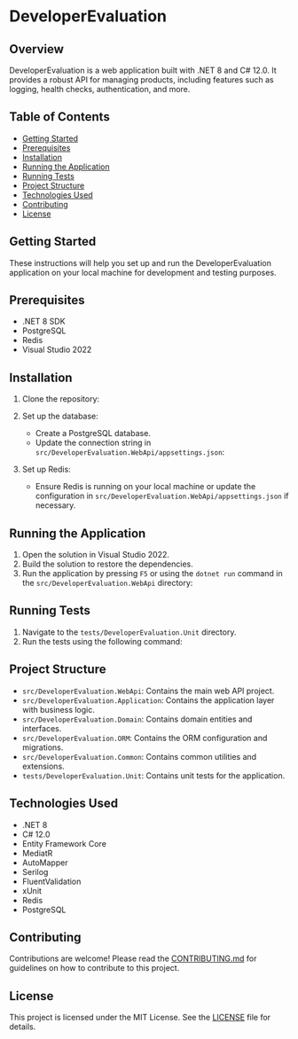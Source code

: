 # DeveloperEvaluation

## Overview

DeveloperEvaluation is a web application built with .NET 8 and C# 12.0. It provides a robust API for managing products, including features such as logging, health checks, authentication, and more.

## Table of Contents

- [Getting Started](#getting-started)
- [Prerequisites](#prerequisites)
- [Installation](#installation)
- [Running the Application](#running-the-application)
- [Running Tests](#running-tests)
- [Project Structure](#project-structure)
- [Technologies Used](#technologies-used)
- [Contributing](#contributing)
- [License](#license)

## Getting Started

These instructions will help you set up and run the DeveloperEvaluation application on your local machine for development and testing purposes.

## Prerequisites

- .NET 8 SDK
- PostgreSQL
- Redis
- Visual Studio 2022

## Installation

1. Clone the repository:


2. Set up the database:
    - Create a PostgreSQL database.
    - Update the connection string in `src/DeveloperEvaluation.WebApi/appsettings.json`:
      

3. Set up Redis:
    - Ensure Redis is running on your local machine or update the configuration in `src/DeveloperEvaluation.WebApi/appsettings.json` if necessary.

## Running the Application

1. Open the solution in Visual Studio 2022.
2. Build the solution to restore the dependencies.
3. Run the application by pressing `F5` or using the `dotnet run` command in the `src/DeveloperEvaluation.WebApi` directory:


## Running Tests

1. Navigate to the `tests/DeveloperEvaluation.Unit` directory.
2. Run the tests using the following command:



## Project Structure

- `src/DeveloperEvaluation.WebApi`: Contains the main web API project.
- `src/DeveloperEvaluation.Application`: Contains the application layer with business logic.
- `src/DeveloperEvaluation.Domain`: Contains domain entities and interfaces.
- `src/DeveloperEvaluation.ORM`: Contains the ORM configuration and migrations.
- `src/DeveloperEvaluation.Common`: Contains common utilities and extensions.
- `tests/DeveloperEvaluation.Unit`: Contains unit tests for the application.

## Technologies Used

- .NET 8
- C# 12.0
- Entity Framework Core
- MediatR
- AutoMapper
- Serilog
- FluentValidation
- xUnit
- Redis
- PostgreSQL

## Contributing

Contributions are welcome! Please read the [CONTRIBUTING.md](CONTRIBUTING.md) for guidelines on how to contribute to this project.

## License

This project is licensed under the MIT License. See the [LICENSE](LICENSE) file for details.
